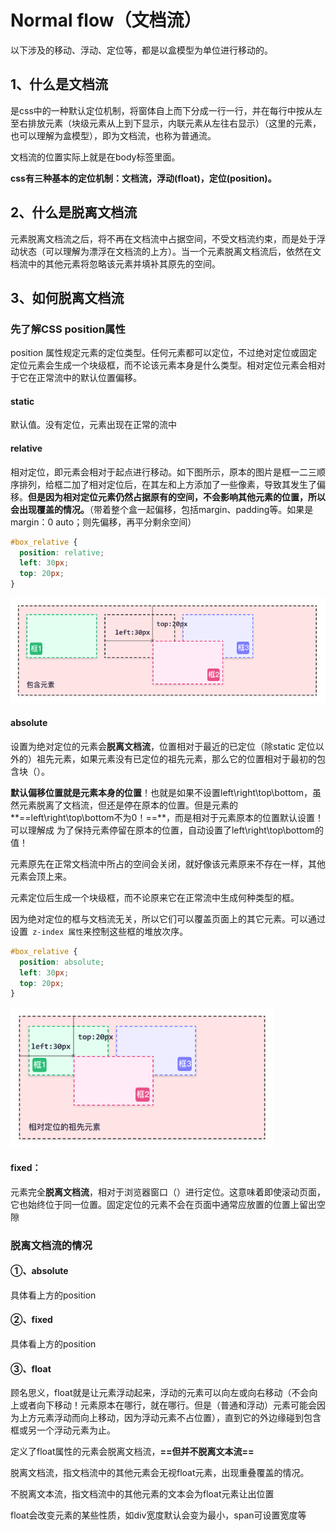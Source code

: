 # Normal flow（文档流）

以下涉及的移动、浮动、定位等，都是以盒模型为单位进行移动的。

## 1、什么是文档流

是css中的一种默认定位机制，将窗体自上而下分成一行一行，并在每行中按从左至右排放元素（块级元素从上到下显示，内联元素从左往右显示）（这里的元素，也可以理解为盒模型），即为文档流，也称为普通流。

文档流的位置实际上就是在body标签里面。

**css有三种基本的定位机制：文档流，浮动(float)，定位(position)。**

## 2、什么是脱离文档流

元素脱离文档流之后，将不再在文档流中占据空间，不受文档流约束，而是处于浮动状态（可以理解为漂浮在文档流的上方）。当一个元素脱离文档流后，依然在文档流中的其他元素将忽略该元素并填补其原先的空间。

## 3、如何脱离文档流

### 先了解CSS position属性

position 属性规定元素的定位类型。任何元素都可以定位，不过绝对定位或固定定位元素会生成一个块级框，而不论该元素本身是什么类型。相对定位元素会相对于它在正常流中的默认位置偏移。

#### **static**

默认值。没有定位，元素出现在正常的流中

#### **relative**

相对定位，即元素会相对于起点进行移动。如下图所示，原本的图片是框一二三顺序排列，给框二加了相对定位后，在其左和上方添加了一些像素，导致其发生了偏移。**但是因为相对定位元素仍然占据原有的空间，不会影响其他元素的位置，所以会出现覆盖的情况。**（带着整个盒一起偏移，包括margin、padding等。如果是margin：0 auto；则先偏移，再平分剩余空间）

```css
#box_relative {
  position: relative;
  left: 30px;
  top: 20px;
}
```

<img src="assets/positioning_relative_example.gif" alt="CSS 相对定位实例" style="zoom:80%;" />

#### **absolute**

设置为绝对定位的元素会**脱离文档流**，位置相对于最近的已定位（除static 定位以外的）祖先元素，如果元素没有已定位的祖先元素，那么它的位置相对于最初的包含块（<body>）。

**默认偏移位置就是元素本身的位置**！也就是如果不设置left\right\top\bottom，虽然元素脱离了文档流，但还是停在原本的位置。但是元素的**==left\right\top\bottom不为0！==**，而是相对于元素原本的位置默认设置！可以理解成 为了保持元素停留在原本的位置，自动设置了left\right\top\bottom的值！

元素原先在正常文档流中所占的空间会关闭，就好像该元素原来不存在一样，其他元素会顶上来。

元素定位后生成一个块级框，而不论原来它在正常流中生成何种类型的框。

因为绝对定位的框与文档流无关，所以它们可以覆盖页面上的其它元素。可以通过设置` z-index 属性`来控制这些框的堆放次序。

```css
#box_relative {
  position: absolute;
  left: 30px;
  top: 20px;
}
```

<img src="assets/positioning_absolute_example.gif" alt="CSS 绝对定位实例" style="zoom:80%;" />

#### **fixed**：

元素完全**脱离文档流**，相对于浏览器窗口（<html>）进行定位。这意味着即使滚动页面，它也始终位于同一位置。固定定位的元素不会在页面中通常应放置的位置上留出空隙

### 脱离文档流的情况

#### ①、absolute

具体看上方的position

#### ②、fixed

具体看上方的position

#### ③、float

顾名思义，float就是让元素浮动起来，浮动的元素可以向左或向右移动（不会向上或者向下移动！元素原本在哪行，就在哪行。但是（普通和浮动）元素可能会因为上方元素浮动而向上移动，因为浮动元素不占位置），直到它的外边缘碰到包含框或另一个浮动元素为止。

定义了float属性的元素会脱离文档流，**==但并不脱离文本流==**

脱离文档流，指文档流中的其他元素会无视float元素，出现重叠覆盖的情况。

不脱离文本流，指文档流中的其他元素的文本会为float元素让出位置

float会改变元素的某些性质，如div宽度默认会变为最小，span可设置宽度等

